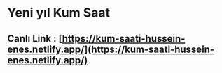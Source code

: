 # Yeni yıl Kum Saat
## Canlı Link :    [https://kum-saati-hussein-enes.netlify.app/](https://kum-saati-hussein-enes.netlify.app/)
